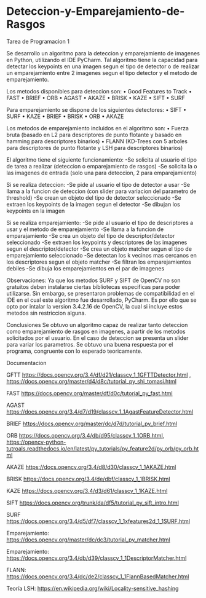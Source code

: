 # Deteccion-y-Emparejamiento-de-Rasgos
Tarea de Programacion 1

Se desarrollo un algoritmo para la deteccion y emparejamiento de imagenes en Python, utilizando el IDE PyCharm. Tal algoritmo tiene la
capacidad para detectar los keypoints en una imagen segun el tipo de detector o de realizar un emparejamiento entre 2 imagenes segun el tipo detector y el metodo de emparejamiento.

Los metodos disponibles para deteccion son:
• Good Features to Track
• FAST
• BRIEF
• ORB
• AGAST
• AKAZE
• BRISK
• KAZE
• SIFT
• SURF

Para emparejamiento se dispone de los siguientes detectores:
• SIFT
• SURF
• KAZE
• BRIEF
• BRISK
• ORB
• AKAZE

Los metodos de emparejamiento incluidos en el algoritmo son:
• Fuerza bruta (basado en L2 para descriptores de punto flotante y basado en hamming para descriptores binarios)
• FLANN (KD-Trees con 5 arboles para descriptores de punto flotante y LSH para descriptores binarios)


El algoritmo tiene el siguiente funcionamiento:
-Se solicita al usuario el tipo de tarea a realizar (deteccion o emparejamiento de rasgos)
-Se solicita la o las imagenes de entrada (solo una para deteccion, 2 para emparejamiento)

Si se realiza deteccion:
-Se pide al usuario el tipo de detector a usar
-Se llama a la funcion de deteccion (con slider para variacion del parametro de threshold)
-Se crean un objeto del tipo de detector seleccionado
-Se extraen los keypoints de la imagen segun el detector
-Se dibujan los keypoints en la imagen

Si se realiza emparejamiento:
-Se pide al usuario el tipo de descriptores a usar y el metodo de emparejamiento
-Se llama a la funcion de emparajamiento
-Se crea un objeto del tipo de descriptor/detector seleccionado
-Se extraen los keypoints y descriptores de las imagenes segun el descriptor/detector
-Se crea un objeto matcher segun el tipo de emparejamiento seleccionado
-Se detectan los k vecinos mas cercanos en los descriptores segun el objeto matcher
-Se filtran los emparejamientos debiles
-Se dibuja los emparejamientos en el par de imagenes

Observaciones:
Ya que los metodos SURF y SIFT de OpenCV no son gratuitos deben instalarse ciertas bibliotecas especificas para poder utilizarse.
Sin embargo, se presentaron problemas de compatibilidad en el IDE en el cual este algoritmo fue desarrollado, PyCharm. Es por
ello que se opto por intalar la version 3.4.2.16 de OpenCV, la cual si incluye estos metodos sin restriccion alguna.

Conclusiones
Se obtuvo un algoritmo capaz de realizar tanto deteccion como emparejamiento de rasgos en imagenes, a partir de los metodos
solicitados por el usuario. En el caso de deteccion se presenta un slider para variar los parametros. Se obtuvo una buena respuesta
por el programa, congruente con lo esperado teoricamente. 




Documentacion

GFTT    https://docs.opencv.org/3.4/df/d21/classcv_1_1GFTTDetector.html , https://docs.opencv.org/master/d4/d8c/tutorial_py_shi_tomasi.html

FAST    https://docs.opencv.org/master/df/d0c/tutorial_py_fast.html

AGAST   https://docs.opencv.org/3.4/d7/d19/classcv_1_1AgastFeatureDetector.html

BRIEF   https://docs.opencv.org/master/dc/d7d/tutorial_py_brief.html

ORB     https://docs.opencv.org/3.4/db/d95/classcv_1_1ORB.html, https://opencv-python-tutroals.readthedocs.io/en/latest/py_tutorials/py_feature2d/py_orb/py_orb.html

AKAZE   https://docs.opencv.org/3.4/d8/d30/classcv_1_1AKAZE.html

BRISK   https://docs.opencv.org/3.4/de/dbf/classcv_1_1BRISK.html

KAZE    https://docs.opencv.org/3.4/d3/d61/classcv_1_1KAZE.html

SIFT    https://docs.opencv.org/trunk/da/df5/tutorial_py_sift_intro.html

SURF    https://docs.opencv.org/3.4/d5/df7/classcv_1_1xfeatures2d_1_1SURF.html




Emparejamiento: https://docs.opencv.org/master/dc/dc3/tutorial_py_matcher.html

Emparejamiento: https://docs.opencv.org/3.4/db/d39/classcv_1_1DescriptorMatcher.html

FLANN: https://docs.opencv.org/3.4/dc/de2/classcv_1_1FlannBasedMatcher.html

Teoría LSH: https://en.wikipedia.org/wiki/Locality-sensitive_hashing



